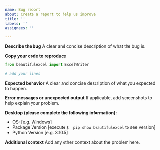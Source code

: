 ```yaml
---
name: Bug report
about: Create a report to help us improve
title: ''
labels: ''
assignees: ''

---
```


**Describe the bug**
A clear and concise description of what the bug is.

**Copy your code to reproduce**
```Python
from beautifulexcel import ExcelWriter

# add your lines

```

**Expected behavior**
A clear and concise description of what you expected to happen.

**Error messages or unexpected output**
If applicable, add screenshots to help explain your problem.

**Desktop (please complete the following information):**
 - OS: [e.g. Windows]
 - Package Version [execute ```$  pip show beautifulexcel``` to see version]
 - Python Version [e.g. 3.10.5]

**Additional context**
Add any other context about the problem here.
